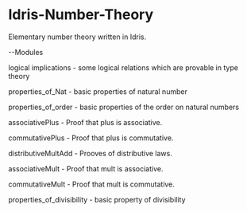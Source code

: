 # Idris-Number-Theory
Elementary number theory written in Idris.

--Modules

logical implications - some logical relations which are provable in type theory

properties_of_Nat - basic properties of natural number

properties_of_order - basic properties of the order on natural numbers

associativePlus - Proof that plus is associative.

commutativePlus - Proof that plus is commutative.

distributiveMultAdd - Prooves of distributive laws.

associativeMult - Proof that mult is associative.

commutativeMult - Proof that mult is commutative.

properties_of_divisibility - basic property of divisibility
